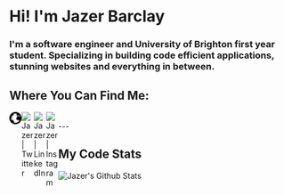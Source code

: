
# Hi! I'm Jazer Barclay 
### I'm a software engineer and University of Brighton first year student. Specializing in building code efficient applications, stunning websites and everything in between.

## Where You Can Find Me:

[<img align="left" alt="My Portfolio Site" width="22px" src="https://raw.githubusercontent.com/iconic/open-iconic/master/svg/globe.svg" />](https://jazer.co.uk/)

[<img align="left" alt="Jazer | Twitter" width="22px" src="https://cdn.jsdelivr.net/npm/simple-icons@v3/icons/twitter.svg" />](https://twitter.com/jazerbarclay)

[<img align="left" alt="Jazer | LinkedIn" width="22px" src="https://cdn.jsdelivr.net/npm/simple-icons@v3/icons/linkedin.svg" />](https://www.linkedin.com/in/jazer-barclay)

[<img align="left" alt="Jazer | Instagram" width="22px" src="https://cdn.jsdelivr.net/npm/simple-icons@v3/icons/instagram.svg" />](https://www.instagram.com/jazerbarclay)

<br>
---
<br>

## My Code Stats
![Jazer's Github Stats](https://github-readme-stats.vercel.app/api?username=jazerbarclay&count_private=true&show_icons=true&hide_border=true&hide_title=true)